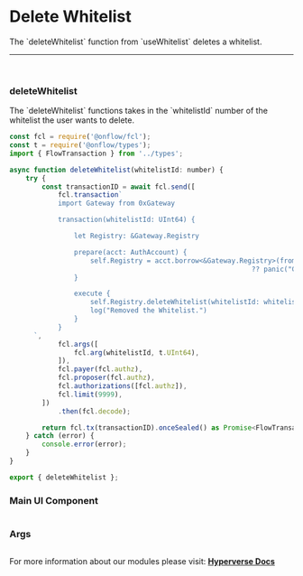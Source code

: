 # Delete Whitelist

<p> The `deleteWhitelist` function from `useWhitelist` deletes a whitelist. </p>

---

<br>

### deleteWhitelist

<p> The `deleteWhitelist` functions takes in the `whitelistId` number of the whitelist the user wants to delete. </p>

```jsx
const fcl = require('@onflow/fcl');
const t = require('@onflow/types');
import { FlowTransaction } from '../types';

async function deleteWhitelist(whitelistId: number) {
	try {
		const transactionID = await fcl.send([
			fcl.transaction`
			import Gateway from 0xGateway

			transaction(whitelistId: UInt64) {

				let Registry: &Gateway.Registry

				prepare(acct: AuthAccount) {
					self.Registry = acct.borrow<&Gateway.Registry>(from: Gateway.RegistryStoragePath)
															?? panic("Could not borrow the Registry from the signer.")
				}

				execute {
					self.Registry.deleteWhitelist(whitelistId: whitelistId)
					log("Removed the Whitelist.")
				}
			}
      `,
			fcl.args([
				fcl.arg(whitelistId, t.UInt64),
			]),
			fcl.payer(fcl.authz),
			fcl.proposer(fcl.authz),
			fcl.authorizations([fcl.authz]),
			fcl.limit(9999),
		])
			.then(fcl.decode);

		return fcl.tx(transactionID).onceSealed() as Promise<FlowTransaction>;
	} catch (error) {
		console.error(error);
	}
}

export { deleteWhitelist };
```

### Main UI Component

```jsx

```

### Args

<p> </p>

```jsx

```

For more information about our modules please visit: [**Hyperverse Docs**](docs.hyperverse.dev)

